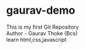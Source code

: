 # gaurav-demo
This is my first Git Repository
<br>
Author - Gaurav Thoke (Bcs)
<br>
learn html,css,javascript
